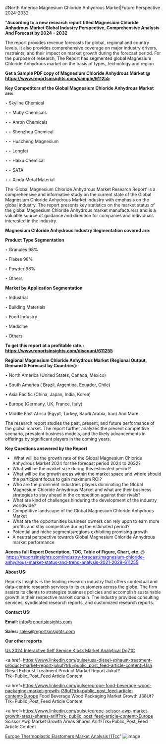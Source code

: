 #North America Magnesium Chloride Anhydrous Market|Future Perspective 2024-2032

"<strong>According to a new research report titled Magnesium Chloride Anhydrous Market Global Industry Perspective, Comprehensive Analysis And Forecast by 2024 – 2032</strong>

The report provides revenue forecasts for global, regional and country levels. It also provides comprehensive coverage on major industry drivers, restraints, and their impact on market growth during the forecast period. For the purpose of research, The Report has segmented global Magnesium Chloride Anhydrous market on the basis of types, technology and region

<strong>Get a Sample PDF copy of Magnesium Chloride Anhydrous Market </strong><strong>@<a href=https://www.reportsinsights.com/sample/611255 style=color:#0000ff;> https://www.reportsinsights.com/sample/611255</a></strong></font>

<strong>Key Competitors of the Global Magnesium Chloride Anhydrous Market are:</strong>

‣ Skyline Chemical

‣ 
‣ Muby Chemicals

‣ 
‣ Anron Chemicals

‣ 
‣ Shenzhou Chemical

‣ 
‣ Huacheng Magnesium

‣ 
‣ Longfei

‣ 
‣ Haixu Chemical

‣ 
‣ SATA

‣ 
‣ Xinda Metal Material

The ‘Global Magnesium Chloride Anhydrous Market Research Report’ is a comprehensive and informative study on the current state of the Global Magnesium Chloride Anhydrous Market industry with emphasis on the global industry. The report presents key statistics on the market status of the global Magnesium Chloride Anhydrous market manufacturers and is a valuable source of guidance and direction for companies and individuals interested in the industry.

<strong>Magnesium Chloride Anhydrous Industry Segmentation covered are:</strong>

<strong>Product Type Segmentation</strong>

‣    Granules 98%

‣ Flakes 98%

‣ Powder 98%

‣ Others

<strong>Market by Application Segmentation</strong>

‣   Industrial

‣ Building Materials

‣ Food Industry

‣ Medicine

‣ Others

<strong>To get this report at a profitable rate.: <a href=https://www.reportsinsights.com/discount/611255 style=color:#0000ff;>https://www.reportsinsights.com/discount/611255</a></strong></font>

<strong>Regional Magnesium Chloride Anhydrous Market (Regional Output, Demand &amp; Forecast by Countries):-</strong>

• North America (United States, Canada, Mexico)

• South America ( Brazil, Argentina, Ecuador, Chile)

• Asia Pacific (China, Japan, India, Korea)

• Europe (Germany, UK, France, Italy)

• Middle East Africa (Egypt, Turkey, Saudi Arabia, Iran) And More.

The research report studies the past, present, and future performance of the global market. The report further analyzes the present competitive scenario, prevalent business models, and the likely advancements in offerings by significant players in the coming years.

<strong>Key Questions answered by the Report</strong>
<ul>
  <li> What will be the growth rate of the Global Magnesium Chloride Anhydrous Market 2024 for the forecast period 2024 to 2032?</li>
  <li>What will be the market size during this estimated period?</li>
  <li>What will be the growth areas within the market space and where should the participant focus to gain maximum ROI?</li>
  <li>Who are the prominent industries players dominating the Global Magnesium Chloride Anhydrous Market and what are their business strategies to stay ahead in the competition against their rivals?</li>
  <li>What are kind of challenges hindering the development of the industry worldwide?</li>
  <li>Competitive landscape of the Global Magnesium Chloride Anhydrous Market</li>
  <li>What are the opportunities business owners can rely upon to earn more profits and stay competitive during the estimated period?</li>
  <li>Potential and niche segments/regions exhibiting promising growth</li>
  <li>A neutral perspective towards Global Magnesium Chloride Anhydrous market performance</li>
</ul>
<strong>Access full Report Description, TOC, Table of Figure, Chart, etc. </strong>@  <a href=https://reportsinsights.com/industry-forecast/magnesium-chloride-anhydrous-market-status-and-trend-analysis-2021-2028-611255 style=color:#0000ff;>https://reportsinsights.com/industry-forecast/magnesium-chloride-anhydrous-market-status-and-trend-analysis-2021-2028-611255</a></font>

<strong><strong>About US</strong>:</strong>

Reports Insights is the leading research industry that offers contextual and data-centric research services to its customers across the globe. The firm assists its clients to strategize business policies and accomplish sustainable growth in their respective market domain. The industry provides consulting services, syndicated research reports, and customized research reports.

<strong>Contact US:</strong>

<p class=""""><b>Email:</b> <a href=mailto:info@reportsinsights.com>info@reportsinsights.com</a></p>
<p class=""""><b>Sales:</b> <a href=mailto:sales@reportsinsights.com>sales@reportsinsights.com</a></p>

<strong>Our other reports</strong>

<a href=https://www.linkedin.com/pulse/us-2024-interactive-self-service-kiosk-market-analytical-dq71c/>Us 2024 Interactive Self Service Kiosk Market Analytical Dq71C</a>

<a href=https://www.linkedin.com/pulse/usa-diesel-exhaust-treatment-product-market-report-jukuf?trk=public_post_feed-article-content>Usa Diesel Exhaust Treatment Product Market Report Jukuf?Trk=Public_Post_Feed Article Content</a>

<a href=https://www.linkedin.com/pulse/europe-food-beverage-wood-packaging-market-growth-j38uf?trk=public_post_feed-article-content>Europe Food Beverage Wood Packaging Market Growth J38Uf?Trk=Public_Post_Feed Article Content</a>

<a href=https://www.linkedin.com/pulse/europe-scissor-awp-market-growth-areas-shares-arlif?trk=public_post_feed-article-content>Europe Scissor Awp Market Growth Areas Shares Arlif?Trk=Public_Post_Feed Article Content</a>

<a href=https://www.linkedin.com/pulse/europe-thermoplastic-elastomers-market-analysis-i1tcc/>Europe Thermoplastic Elastomers Market Analysis I1Tcc</a>"
![image](https://github.com/aanak123/RIMarketer1/assets/158471119/cbc39f69-f467-4ef8-8379-6bb98ad54f6d)
